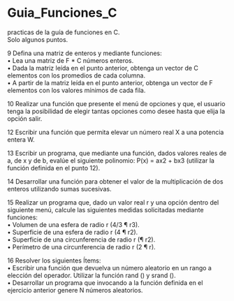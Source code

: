 # Guia_Funciones_C
practicas de la guía de funciones en C.
</br>
Solo algunos puntos.
</br>

9 Defina una matriz de enteros y mediante funciones:</br>
• Lea una matriz de F * C números enteros.</br>
• Dada la matriz leída en el punto anterior, obtenga un vector de C elementos con los promedios de cada columna.</br>
• A partir de la matriz leída en el punto anterior, obtenga un vector de F elementos con los valores mínimos de cada fila.</br>

10 Realizar una función que presente el menú de opciones y que, el usuario tenga la posibilidad de elegir tantas opciones como desee hasta que elija la opción salir.</br>

12 Escribir una función que permita elevar un número real X a una potencia entera W.</br>

13 Escribir un programa, que mediante una función, dados valores reales de a, de x y de b, evalúe el siguiente polinomio: P(x) = ax2 + bx3 (utilizar la función definida en el punto 12).</br>

14 Desarrollar una función para obtener el valor de la multiplicación de dos enteros utilizando sumas sucesivas.</br>

15 Realizar un programa que, dado un valor real r y una opción dentro del siguiente menú, calcule las siguientes medidas solicitadas mediante funciones:</br>
• Volumen de una esfera de radio r (4/3 ¶ r3).</br>
• Superficie de una esfera de radio r (4 ¶ r2).</br>
• Superficie de una circunferencia de radio r (¶ r2).</br>
• Perímetro de una circunferencia de radio r (2 ¶ r).</br>

16 Resolver los siguientes Ítems:</br>
• Escribir una función que devuelva un número aleatorio en un rango a elección del operador. Utilizar la función rand () y srand ().</br>
• Desarrollar un programa que invocando a la función definida en el ejercicio anterior genere N números aleatorios.</br>
